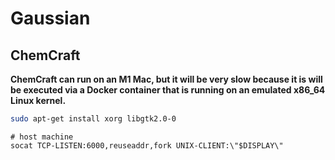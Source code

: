 # Gaussian

## ChemCraft

**ChemCraft can run on an M1 Mac, but it will be very slow because it is will be executed via a Docker container that is running on an emulated x86_64 Linux kernel.**

```bash
sudo apt-get install xorg libgtk2.0-0
```

```
# host machine
socat TCP-LISTEN:6000,reuseaddr,fork UNIX-CLIENT:\"$DISPLAY\"
```

## 

